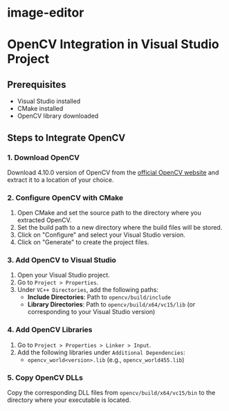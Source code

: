 # image-editor

# OpenCV Integration in Visual Studio Project

## Prerequisites

- Visual Studio installed
- CMake installed
- OpenCV library downloaded

## Steps to Integrate OpenCV

### 1. Download OpenCV

Download 4.10.0 version of OpenCV from the [official OpenCV website](https://opencv.org/releases/) and extract it to a location of your choice.

### 2. Configure OpenCV with CMake

1. Open CMake and set the source path to the directory where you extracted OpenCV.
2. Set the build path to a new directory where the build files will be stored.
3. Click on "Configure" and select your Visual Studio version.
4. Click on "Generate" to create the project files.

### 3. Add OpenCV to Visual Studio

1. Open your Visual Studio project.
2. Go to `Project > Properties`.
3. Under `VC++ Directories`, add the following paths:
   - **Include Directories**: Path to `opencv/build/include`
   - **Library Directories**: Path to `opencv/build/x64/vc15/lib` (or corresponding to your Visual Studio version)

### 4. Add OpenCV Libraries

1. Go to `Project > Properties > Linker > Input`.
2. Add the following libraries under `Additional Dependencies`:
   - `opencv_world<version>.lib` (e.g., `opencv_world455.lib`)

### 5. Copy OpenCV DLLs

Copy the corresponding DLL files from `opencv/build/x64/vc15/bin` to the directory where your executable is located.
